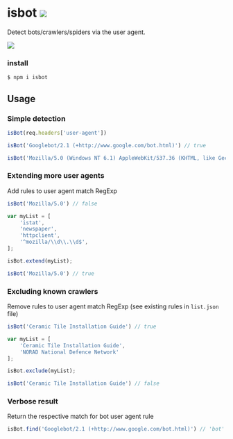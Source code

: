 # isbot [![](https://img.shields.io/npm/v/isbot.svg)](https://www.npmjs.com/package/isbot)

Detect bots/crawlers/spiders via the user agent.

[![](https://circleci.com/gh/gorangajic/isbot.svg?style=svg)](https://circleci.com/gh/gorangajic/isbot)

### install

```console
$ npm i isbot
```

## Usage

### Simple detection

```js
isBot(req.headers['user-agent'])

isBot('Googlebot/2.1 (+http://www.google.com/bot.html)') // true

isBot('Mozilla/5.0 (Windows NT 6.1) AppleWebKit/537.36 (KHTML, like Gecko) Chrome/41.0.2228.0 Safari/537.36') // false
```

### Extending more user agents
Add rules to user agent match RegExp

```js
isBot('Mozilla/5.0') // false

var myList = [
    'istat',
    'newspaper',
    'httpclient',
    '^mozilla/\\d\\.\\d$',
];

isBot.extend(myList);

isBot('Mozilla/5.0') // true
```

### Excluding known crawlers
Remove rules to user agent match RegExp (see existing rules in `list.json` file)

```js
isBot('Ceramic Tile Installation Guide') // true

var myList = [
	'Ceramic Tile Installation Guide',
	'NORAD National Defence Network'
];

isBot.exclude(myList);

isBot('Ceramic Tile Installation Guide') // false
```

### Verbose result
Return the respective match for bot user agent rule

```js
isBot.find('Googlebot/2.1 (+http://www.google.com/bot.html)') // 'bot'
```
